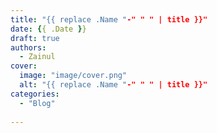 ```yaml
---
title: "{{ replace .Name "-" " " | title }}"
date: {{ .Date }}
draft: true
authors:
  - Zainul
cover:
  image: "image/cover.png"
  alt: "{{ replace .Name "-" " " | title }}"
categories: 
  - "Blog"
  
---
```



